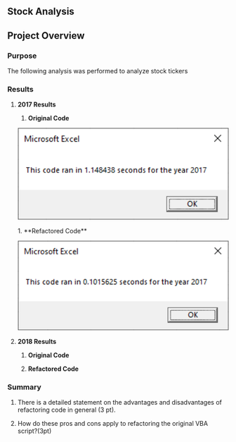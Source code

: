 ## Stock Analysis

## Project Overview

### Purpose
The following analysis was performed to analyze stock tickers

### Results

1. **2017 Results**
   
   1. **Original Code**
   <p align="center">
   <img src="2017_Stock_Analysis_Original.PNG" width="700"/>
   </p>
   1. **Refactored Code**
   <p align="center">
   <img src="2017_Stock_Analysis_Refactored.PNG" width="700"/>
   </p>
   
2. **2018 Results**
   
   1. **Original Code**
   
   1. **Refactored Code**


### Summary

1. There is a detailed statement on the advantages and disadvantages of refactoring code in general (3 pt).
  
2. How do these pros and cons apply to refactoring the original VBA script?(3pt)
